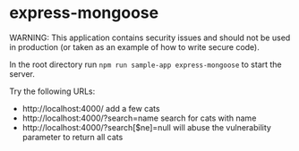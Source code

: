 # express-mongoose

WARNING: This application contains security issues and should not be used in production (or taken as an example of how to write secure code).

In the root directory run `npm run sample-app express-mongoose` to start the server.

Try the following URLs:

- http://localhost:4000/ add a few cats
- http://localhost:4000/?search=name search for cats with name
- http://localhost:4000/?search[$ne]=null will abuse the vulnerability parameter to return all cats
